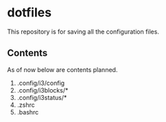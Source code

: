 # dotfiles

This repository is for saving all the configuration files.

## Contents

As of now below are contents planned.

1. .config/i3/config
2. .config/i3blocks/*
3. .config/i3status/*
4. .zshrc
5. .bashrc
